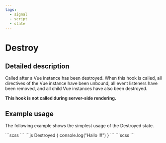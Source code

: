 ```yaml
---
tags:
  - signal
  - script
  - state
---
```


# Destroy

## Detailed description
Called after a Vue instance has been destroyed. When this hook is called, all directives of the Vue instance have been unbound, all event listeners have been removed, and all child Vue instances have also been destroyed.

**This hook is not called during server-side rendering.**

## Example usage
The following example shows the simplest usage of the Destroyed state.

<code-group>
<code-block title=".at">
```scss
```
</code-block>

<code-block title=".atObj" active>
```js
Destroyed { 
	console.log("Hallo !!!")
}
```
</code-block>

<code-block title=".atStyle">
```scss
```
</code-block>
</code-group>